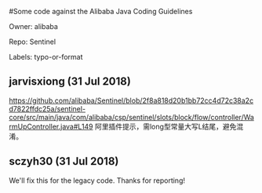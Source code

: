 #Some code against the Alibaba Java Coding Guidelines

Owner: alibaba

Repo: Sentinel

Labels: typo-or-format 

## jarvisxiong (31 Jul 2018)

https://github.com/alibaba/Sentinel/blob/2f8a818d20b1bb72cc4d72c38a2cd7822ffdc25a/sentinel-core/src/main/java/com/alibaba/csp/sentinel/slots/block/flow/controller/WarmUpController.java#L149
阿里插件提示，需long型常量大写L结尾，避免混淆。



## sczyh30 (31 Jul 2018)

We'll fix this for the legacy code. Thanks for reporting!


